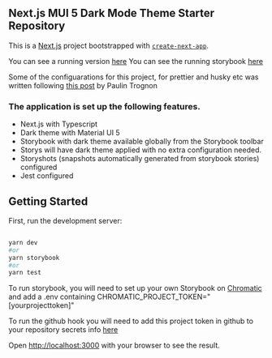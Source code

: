 
## Next.js MUI 5 Dark Mode Theme Starter Repository

This is a [Next.js](https://nextjs.org/) project bootstrapped with [`create-next-app`](https://github.com/vercel/next.js/tree/canary/packages/create-next-app).

You can see a running version [here](https://next-mui-darkmode-starter.vercel.app/) 
You can see the running storybook [here](https://61aca31959c236004a9851ba-emcwgcpgzl.chromatic.com/) 

Some of the configuarations for this project, for prettier and husky etc was written following [this post](https://paulintrognon.fr/blog/typescript-prettier-eslint-next-js) by Paulin Trognon

### The application is set up the following features.

- Next.js with Typescript 
- Dark theme with Material UI 5
- Storybook with dark theme available globally from the Storybook toolbar
- Storys will have dark theme applied with no extra configuration needed.
- Storyshots (snapshots automatically generated from storybook stories) configured
- Jest configured

## Getting Started

First, run the development server:

```bash

yarn dev
#or
yarn storybook
#or
yarn test

```

To run storybook, you will need to set up your own Storybook on [Chromatic](https://www.chromatic.com/) and add a .env containing CHROMATIC_PROJECT_TOKEN="[yourprojecttoken]"

To run the github hook you will need to add this project token in github to your repository secrets info [here](https://www.chromatic.com/docs/ci)

Open [http://localhost:3000](http://localhost:3000) with your browser to see the result.

